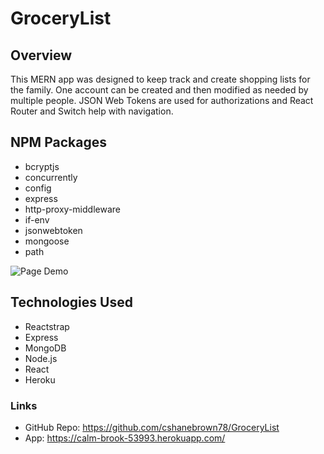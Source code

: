 # GroceryList

## Overview
This MERN app was designed to keep track and create shopping lists for the family.  One account can be created and then modified as needed by multiple people.  JSON Web Tokens are used for authorizations and React Router and Switch help with navigation.

## NPM Packages
* bcryptjs
* concurrently
* config
* express
* http-proxy-middleware
* if-env
* jsonwebtoken
* mongoose
* path

![Page Demo]()

## Technologies Used
* Reactstrap
* Express
* MongoDB
* Node.js
* React
* Heroku

 ### Links
 * GitHub Repo: https://github.com/cshanebrown78/GroceryList
 * App: https://calm-brook-53993.herokuapp.com/